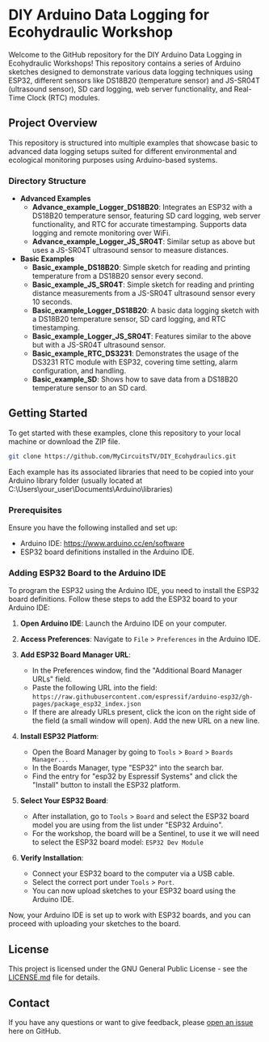 # DIY Arduino Data Logging for Ecohydraulic Workshop

Welcome to the GitHub repository for the DIY Arduino Data Logging in Ecohydraulic Workshops! This repository contains a series of Arduino sketches designed to demonstrate various data logging techniques using ESP32, different sensors like DS18B20 (temperature sensor) and JS-SR04T (ultrasound sensor), SD card logging, web server functionality, and Real-Time Clock (RTC) modules.

## Project Overview

This repository is structured into multiple examples that showcase basic to advanced data logging setups suited for different environmental and ecological monitoring purposes using Arduino-based systems.

### Directory Structure

- **Advanced Examples**
  - **Advance_example_Logger_DS18B20**: Integrates an ESP32 with a DS18B20 temperature sensor, featuring SD card logging, web server functionality, and RTC for accurate timestamping. Supports data logging and remote monitoring over WiFi.
  - **Advance_example_Logger_JS_SR04T**: Similar setup as above but uses a JS-SR04T ultrasound sensor to measure distances.
- **Basic Examples**
  - **Basic_example_DS18B20**: Simple sketch for reading and printing temperature from a DS18B20 sensor every second.
  - **Basic_example_JS_SR04T**: Simple sketch for reading and printing distance measurements from a JS-SR04T ultrasound sensor every 10 seconds.
  - **Basic_example_Logger_DS18B20**: A basic data logging sketch with a DS18B20 temperature sensor, SD card logging, and RTC timestamping.
  - **Basic_example_Logger_JS_SR04T**: Features similar to the above but with a JS-SR04T ultrasound sensor.
  - **Basic_example_RTC_DS3231**: Demonstrates the usage of the DS3231 RTC module with ESP32, covering time setting, alarm configuration, and handling.
  - **Basic_example_SD**: Shows how to save data from a DS18B20 temperature sensor to an SD card.

## Getting Started

To get started with these examples, clone this repository to your local machine or download the ZIP file.

```bash
git clone https://github.com/MyCircuitsTV/DIY_Ecohydraulics.git
```
Each example has its associated libraries that need to be copied into your Arduino library folder (usually located at C:\Users\your_user\Documents\Arduino\libraries)

### Prerequisites

Ensure you have the following installed and set up:
- Arduino IDE: https://www.arduino.cc/en/software
- ESP32 board definitions installed in the Arduino IDE.

### Adding ESP32 Board to the Arduino IDE

To program the ESP32 using the Arduino IDE, you need to install the ESP32 board definitions. Follow these steps to add the ESP32 board to your Arduino IDE:

1. **Open Arduino IDE**: Launch the Arduino IDE on your computer.

2. **Access Preferences**: Navigate to `File` > `Preferences` in the Arduino IDE.

3. **Add ESP32 Board Manager URL**:
    - In the Preferences window, find the "Additional Board Manager URLs" field.
    - Paste the following URL into the field:  
      `https://raw.githubusercontent.com/espressif/arduino-esp32/gh-pages/package_esp32_index.json`
    - If there are already URLs present, click the icon on the right side of the field (a small window will open). Add the new URL on a new line.

4. **Install ESP32 Platform**:
    - Open the Board Manager by going to `Tools` > `Board` > `Boards Manager...`
    - In the Boards Manager, type "ESP32" into the search bar.
    - Find the entry for "esp32 by Espressif Systems" and click the "Install" button to install the ESP32 platform.

5. **Select Your ESP32 Board**:
    - After installation, go to `Tools` > `Board` and select the ESP32 board model you are using from the list under "ESP32 Arduino".
	- For the workshop, the board will be a Sentinel, to use it we will need to select the ESP32 board model: `ESP32 Dev Module`

6. **Verify Installation**:
    - Connect your ESP32 board to the computer via a USB cable.
    - Select the correct port under `Tools` > `Port`.
    - You can now upload sketches to your ESP32 board using the Arduino IDE.

Now, your Arduino IDE is set up to work with ESP32 boards, and you can proceed with uploading your sketches to the board. 

## License

This project is licensed under the GNU General Public License - see the [LICENSE.md](LICENSE) file for details.

## Contact

If you have any questions or want to give feedback, please [open an issue](https://github.com/MyCircuitsTV/DIY_Ecohydraulics/issues) here on GitHub.
